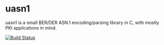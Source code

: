 # uasn1

uasn1 is a small BER/DER ASN.1 encoding/parsing library in C, with
mostly PKI applications in mind.

[![Build Status](https://travis-ci.org/mbrossard/uasn1.svg?branch=master)](https://travis-ci.org/mbrossard/uasn1)
